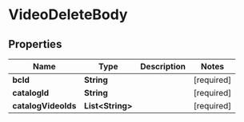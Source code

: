 # VideoDeleteBody

## Properties
Name | Type | Description | Notes
------------ | ------------- | ------------- | -------------
**bcId** | **String** |  |[required]  
**catalogId** | **String** |  |[required]  
**catalogVideoIds** | **List&lt;String&gt;** |  |[required]  

